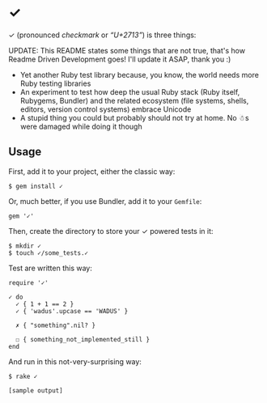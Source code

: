 # ✓

✓ (pronounced *checkmark* or *“U+2713”*) is three things:

UPDATE: This README states some things that are not true, that's how Readme Driven Development goes! I'll update it ASAP, thank you :)

* Yet another Ruby test library because, you know, the world needs more Ruby testing libraries
* An experiment to test how deep the usual Ruby stack (Ruby itself, Rubygems, Bundler) and the related ecosystem (file systems, shells, editors, version control systems) embrace Unicode
* A stupid thing you could but probably should not try at home. No ☃s were damaged while doing it though

## Usage

First, add it to your project, either the classic way:

    $ gem install ✓

Or, much better, if you use Bundler, add it to your `Gemfile`:

    gem '✓'

Then, create the directory to store your ✓ powered tests in it:

    $ mkdir ✓
    $ touch ✓/some_tests.✓

Test are written this way:

    require '✓'
    
    ✓ do
      ✓ { 1 + 1 == 2 }
      ✓ { 'wadus'.upcase == 'WADUS' }
    
      ✗ { "something".nil? }
    
      ☐ { something_not_implemented_still }
    end

And run in this not-very-surprising way:

    $ rake ✓
    
    [sample output]

